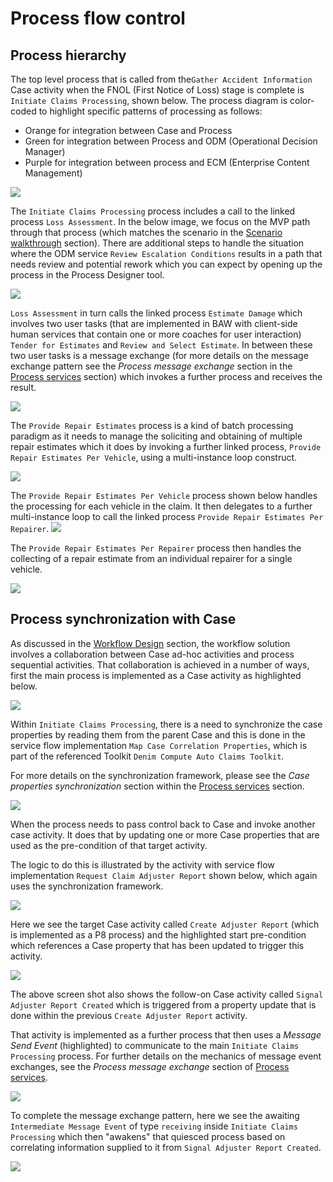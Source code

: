 # Process flow control

## Process hierarchy

The top level process that is called from the`Gather Accident Information` Case activity when the FNOL (First Notice of Loss) stage is complete is `Initiate Claims Processing`, shown below. The process diagram is color-coded to highlight specific patterns of processing as follows:

- Orange for integration between Case and Process
- Green for integration between Process and ODM (Operational Decision Manager)
- Purple for integration between process and ECM (Enterprise Content Management)

![](images/process-flow-control1.png)

The `Initiate Claims Processing` process includes a call to the linked process `Loss Assessment`. In the below image, we focus on the MVP path through that process (which matches the scenario in the [Scenario walkthrough](../usecase/resources/denim-compute-scenario-walkthrough.pdf) section). There are additional steps to handle the situation where the ODM service `Review Escalation Conditions` results in a path that needs review and potential rework which you can expect by opening up the process in the Process Designer tool.

![](images/process-flow-control2.png)

`Loss Assessment` in turn calls the linked process `Estimate Damage` which involves two user tasks (that are implemented in BAW with client-side human services that contain one or more coaches for user interaction) `Tender for Estimates` and `Review and Select Estimate`. In between these two user tasks is a message exchange (for more details on the message exchange pattern see the *Process message exchange* section in the [Process services](process-services.md) section) which invokes a further process and receives the result.

![](images/process-flow-control3.png)

The `Provide Repair Estimates` process is a kind of batch processing paradigm as it needs to manage the soliciting and obtaining of multiple repair estimates which it does by invoking a further linked process, `Provide Repair Estimates Per Vehicle`, using a multi-instance loop construct.

![](images/process-flow-control4.png)

The `Provide Repair Estimates Per Vehicle` process shown below handles the processing for each vehicle in the claim. It then delegates to a further multi-instance loop to call the linked process `Provide Repair Estimates Per Repairer`.
![](images/process-flow-control5.png)

The `Provide Repair Estimates Per Repairer` process then handles the collecting of a repair estimate from an individual repairer for a single vehicle.

![](images/process-flow-control6.png)

## Process synchronization with Case

As discussed in the [Workflow Design](../design/workflow.md) section, the workflow solution involves a collaboration between Case ad-hoc activities and process sequential activities. That collaboration is achieved in a number of ways, first the main process is implemented as a Case activity as highlighted below.

![](images/process-flow-control7.png)

Within `Initiate Claims Processing`, there is a need to synchronize the case properties by reading them from the parent Case and this is done in the service flow implementation `Map Case Correlation Properties`, which is part of the referenced Toolkit `Denim Compute Auto Claims Toolkit`.

For more details on the synchronization framework, please see the *Case properties synchronization* section within the [Process services](process-services.md) section.

![](images/process-flow-control8.png)

When the process needs to pass control back to Case and invoke another case activity. It does that by updating one or more Case properties that are used as the pre-condition of that target activity.

The logic to do this is illustrated by the activity with service flow implementation `Request Claim Adjuster Report` shown below, which again uses the synchronization framework.

![](images/process-flow-control9.png)

Here we see the target Case activity called `Create Adjuster Report` (which is implemented as a P8 process) and the highlighted start pre-condition which references a Case property that has been updated to trigger this activity.

![](images/process-flow-control10.png)

The above screen shot also shows the follow-on Case activity called `Signal Adjuster Report Created` which is triggered from a property update that is done within the previous `Create Adjuster Report` activity.

That activity is implemented as a further process that then uses a *Message Send Event* (highlighted) to communicate to the main `Initiate Claims Processing` process. For further details on the mechanics of message event exchanges, see the *Process message exchange* section of [Process services](process-services.md).

![](images/process-flow-control11.png)

To complete the message exchange pattern, here we see the awaiting `Intermediate Message Event` of type `receiving` inside `Initiate Claims Processing` which then "awakens" that quiesced process based on correlating information supplied to it from `Signal Adjuster Report Created`.

![](images/process-flow-control12.png)